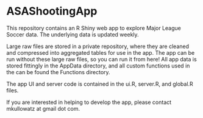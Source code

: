 # ASAShootingApp

This repository contains an R Shiny web app to explore Major League Soccer data. The underlying data is updated weekly.

Large raw files are stored in a private repository, where they are cleaned and compressed into aggregated tables for use in the app. The app can be run without these large raw files, so you can run it from here! All app data is stored fittingly in the AppData directory, and all custom functions used in the can be found the Functions directory.

The app UI and server code is contained in the ui.R, server.R, and global.R files.

If you are interested in helping to develop the app, please contact mkullowatz at gmail dot com. 
